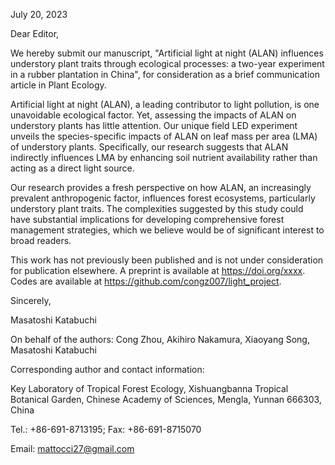 July 20, 2023

Dear Editor,

We hereby submit our manuscript, "Artificial light at night (ALAN) influences understory plant traits through ecological processes: a two-year experiment in a rubber plantation in China", for consideration as a brief communication article in Plant Ecology.

Artificial light at night (ALAN), a leading contributor to light pollution, is one unavoidable ecological factor.
Yet, assessing the impacts of ALAN on understory plants has little attention.
Our unique field LED experiment unveils the species-specific impacts of ALAN on leaf mass per area (LMA) of understory plants.
Specifically, our research suggests that ALAN indirectly influences LMA by enhancing soil nutrient availability rather than acting as a direct light source.

Our research provides a fresh perspective on how ALAN, an increasingly prevalent anthropogenic factor, influences forest ecosystems, particularly understory plant traits.
The complexities suggested by this study could have substantial implications for developing comprehensive forest management strategies, which we believe would be of significant interest to broad readers.

This work has not previously been published and is not under consideration for publication elsewhere.
A preprint is available at https://doi.org/xxxx.
Codes are available at https://github.com/congz007/light_project.

Sincerely,

Masatoshi Katabuchi

On behalf of the authors:
Cong Zhou, Akihiro Nakamura, Xiaoyang Song, Masatoshi Katabuchi

Corresponding author and contact information:

Key Laboratory of Tropical Forest Ecology, Xishuangbanna Tropical Botanical Garden, Chinese Academy of Sciences, Mengla, Yunnan 666303, China

Tel.: +86-691-8713195; Fax: +86-691-8715070

Email: mattocci27@gmail.com
